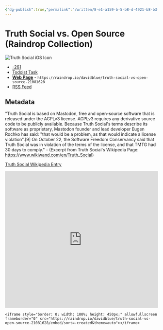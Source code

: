 ```yaml
---
{"dg-publish":true,"permalink":"/written/8-e1-a159-b-5-b8-d-4921-b8-b3-594-f4-f1-cbfcc/","dgHomeLink":true,"dgPassFrontmatter":false}
---
```


# Truth Social vs. Open Source (Raindrop Collection)

![Truth Social iOS Icon](https://user-images.githubusercontent.com/43663476/139472376-3573ead8-d9b1-43a2-90dc-7ba228c8100e.png)

- [-261](https://github.com/extratone/bilge/issues/261)
- [Todoist Task](https://todoist.com/showTask?id=5288754495&sync_id=5288754495)
- [**Web Page**](https://raindrop.io/davidblue/truth-social-vs-open-source-21081628) - `https://raindrop.io/davidblue/truth-social-vs-open-source-21081628`
- [RSS Feed](https://raindrop.io/collection/21081628/feed)

## Metadata

"Truth Social is based on Mastodon, free and open-source software that is released under the AGPLv3 license. AGPLv3 requires any derivative source code to be publicly available. Because Truth Social's terms describe its software as proprietary, Mastodon founder and lead developer Eugen Rochko has said: "that would be a problem, as that would indicate a license violation".[9] On October 22, the Software Freedom Conservancy said that Truth Social was in violation of the terms of the license, and that TMTG had 30 days to comply." - (Excerpt from Truth Social's Wikipedia Page: https://www.wikiwand.com/en/Truth_Social)

<u>[Truth Social Wikipedia Entry](https://github.com/extratone/bilge/raw/main/media/Truth_Social.pdf)</u>

<iframe style="border: 0; width: 100%; height: 450px;" allowfullscreen frameborder="0" src="https://raindrop.io/davidblue/truth-social-vs-open-source-21081628/embed/sort=-created&theme=auto"></iframe>

```
<iframe style="border: 0; width: 100%; height: 450px;" allowfullscreen frameborder="0" src="https://raindrop.io/davidblue/truth-social-vs-open-source-21081628/embed/sort=-created&theme=auto"></iframe>
```